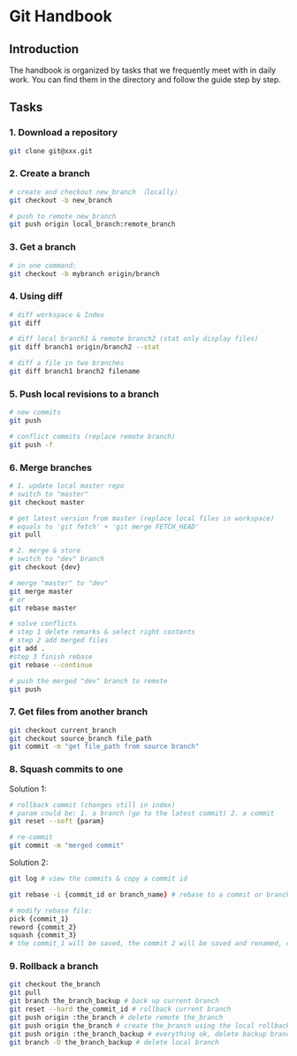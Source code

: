 # Git Handbook
## Introduction
The handbook is organized by tasks that we frequently meet with in daily work. You can find them in the directory and follow the guide step by step.  
## Tasks
### 1. Download a repository
```zsh
git clone git@xxx.git
```

### 2. Create a branch
```zsh
# create and checkout new_branch （locally）
git checkout -b new_branch

# push to remote new_branch
git push origin local_branch:remote_branch
```

### 3. Get a branch
```zsh
# in one command:
git checkout -b mybranch origin/branch
```

### 4. Using diff
```zsh
# diff workspace & Index
git diff

# diff local branch1 & remote branch2 (stat only display files)
git diff branch1 origin/branch2 --stat

# diff a file in two branches
git diff branch1 branch2 filename
```

### 5. Push local revisions to a branch
```zsh
# new commits
git push

# conflict commits (replace remote branch)
git push -f
```

### 6. Merge branches
```zsh
# 1. update local master repo
# switch to "master"
git checkout master

# get latest version from master (replace local files in workspace)
# equals to 'git fetch' + 'git merge FETCH_HEAD'
git pull

# 2. merge & store
# switch to "dev" branch
git checkout {dev}

# merge "master" to "dev"
git merge master
# or
git rebase master

# solve conflicts
# step 1 delete remarks & select right contents
# step 2 add merged files
git add .
#step 3 finish rebase
git rebase --continue

# push the merged "dev" branch to remote
git push
```

### 7. Get files from another branch
```zsh
git checkout current_branch
git checkout source_branch file_path
git commit -m "get file_path from source branch"
```

### 8. Squash commits to one
Solution 1:
```zsh
# rollback commit (changes still in index)
# param could be: 1. a branch (go to the latest commit) 2. a commit
git reset --soft {param}

# re-commit
git commit -m "merged commit"
```
Solution 2:
```zsh
git log # view the commits & copy a commit id

git rebase -i {commit_id or branch_name} # rebase to a commit or branch

# modify rebase file:
pick {commit_1}
reword {commit_2}
squash {commit_3}
# the commit_1 will be saved, the commit 2 will be saved and renamed, commit 3 will be squashed
```

### 9. Rollback a branch
```zsh
git checkout the_branch
git pull
git branch the_branch_backup # back up current branch
git reset --hard the_commit_id # rollback current branch
git push origin :the_branch # delete remote the_branch
git push origin the_branch # create the_branch using the local rollbacked branch
git push origin :the_branch_backup # everything ok, delete backup branch
git branch -D the_branch_backup # delete local branch
```


##